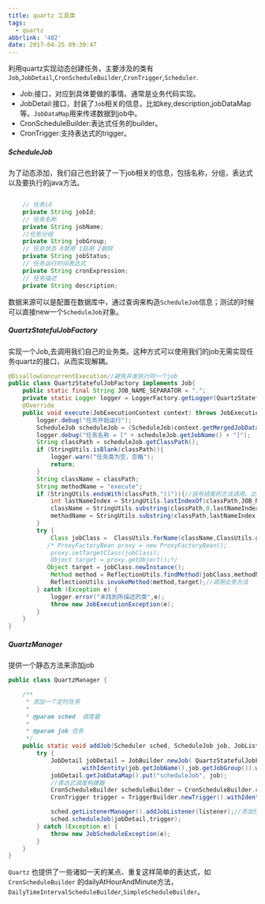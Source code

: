 ```yaml
---
title: quartz 工具类
tags:
  - quartz
abbrlink: '482'
date: 2017-04-25 09:39:47
---
```


利用quartz实现动态创建任务，主要涉及的类有`Job`,`JobDetail`,`CronScheduleBuilder`,`CronTrigger`,`Scheduler`.
- Job:接口，对应到具体要做的事情。通常是业务代码实现。
- JobDetail:接口，封装了`Job`相关的信息，比如key,description,jobDataMap等。`JobDataMap`用来传递数据到job中。
- CronScheduleBuilder:表达式任务的builder。
- CronTrigger:支持表达式的trigger。


##### ScheduleJob
为了动态添加，我们自己也封装了一下job相关的信息，包括名称，分组，表达式以及要执行的java方法。
```java

    // 任务id 
    private String jobId;
    // 任务名称 
    private String jobName;
    //任务分组 
    private String jobGroup;
    // 任务状态 0禁用 1启用 2删除
    private String jobStatus;
    // 任务运行时间表达式 
    private String cronExpression;
    // 任务描述 
    private String description;
```

数据来源可以是配置在数据库中，通过查询来构造`ScheduleJob`信息；测试的时候可以直接new一个`ScheduleJob`对象。

##### QuartzStatefulJobFactory
实现一个Job,去调用我们自己的业务类。这种方式可以使用我们的job无需实现任务quartz的接口，从而实现解耦。
```java
@DisallowConcurrentExecution//避免并发执行同一个job
public class QuartzStatefulJobFactory implements Job{
    public static final String JOB_NAME_SEPARATOR = ".";
    private static Logger logger = LoggerFactory.getLogger(QuartzStatefulJobFactory.class);
    @Override
    public void execute(JobExecutionContext context) throws JobExecutionException {
        logger.debug("任务开始运行");
        ScheduleJob scheduleJob = (ScheduleJob)context.getMergedJobDataMap().get("scheduleJob");//在这里将我们封装的job取出来。
        logger.debug("任务名称 = [" + scheduleJob.getJobName() + "]");
        String classPath = scheduleJob.getClassPath();
        if (StringUtils.isBlank(classPath)){
            logger.warn("任务类为空，忽略");
            return;
        }
        String className = classPath;
        String methodName = "execute";
        if (StringUtils.endsWith(classPath,"()")){//括号结尾的方法调用。比如 xxx.Object.test()
            int lastNameIndex = StringUtils.lastIndexOf(classPath,JOB_NAME_SEPARATOR);
            className = StringUtils.substring(classPath,0,lastNameIndex);
            methodName = StringUtils.substring(classPath,lastNameIndex + 1, StringUtils.indexOf(classPath, "()"));
        }
        try {
            Class jobClass =  ClassUtils.forName(className,ClassUtils.getDefaultClassLoader());
           /* ProxyFactoryBean proxy = new ProxyFactoryBean();
            proxy.setTargetClass(jobClass);
            Object target = proxy.getObject();*/
           Object target = jobClass.newInstance();
            Method method = ReflectionUtils.findMethod(jobClass,methodName);
            ReflectionUtils.invokeMethod(method,target);//调用业务方法
        } catch (Exception e) {
            logger.error("未找到所描述的类",e);
            throw new JobExecutionException(e);
        }
    }
}
```

##### QuartzManager
提供一个静态方法来添加job
```java
public class QuartzManager {

    /**
     * 添加一个定时任务
     *
     * @param sched  调度器
     *
     * @param job 任务
     */
    public static void addJob(Scheduler sched, ScheduleJob job, JobListener listener) {
        try {
            JobDetail jobDetail = JobBuilder.newJob( QuartzStatefulJobFactory.class)
                    .withIdentity(job.getJobName(),job.getJobGroup()).withDescription(job.getDescription()).build();// 任务名，任务组，任务执行类
            jobDetail.getJobDataMap().put("scheduleJob", job);
            //表达式调度构建器
            CronScheduleBuilder scheduleBuilder = CronScheduleBuilder.cronSchedule(job.getCronExpression());
            CronTrigger trigger = TriggerBuilder.newTrigger().withIdentity(job.getJobName(), job.getJobGroup()).withSchedule(scheduleBuilder).build();

            sched.getListenerManager().addJobListener(listener);//添加任务监听器
            sched.scheduleJob(jobDetail,trigger);
        } catch (Exception e) {
            throw new JobScheduleException(e);
        }
    }
}
```

`Quartz` 也提供了一些诸如一天的某点、重复这样简单的表达式，如`CronScheduleBuilder` 的dailyAtHourAndMinute方法，`DailyTimeIntervalScheduleBuilder`,`SimpleScheduleBuilder`。

